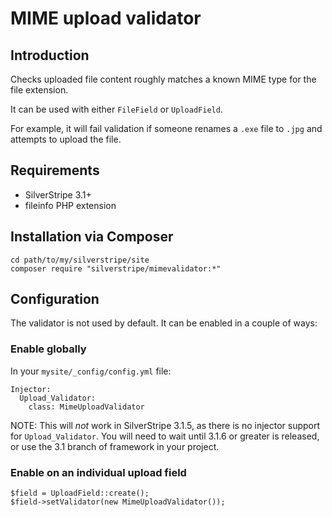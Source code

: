 # MIME upload validator

## Introduction

Checks uploaded file content roughly matches a known MIME type for the file extension.

It can be used with either `FileField` or `UploadField`.

For example, it will fail validation if someone renames a `.exe` file to `.jpg`
and attempts to upload the file.

## Requirements

 * SilverStripe 3.1+
 * fileinfo PHP extension

## Installation via Composer

	cd path/to/my/silverstripe/site
	composer require "silverstripe/mimevalidator:*"

## Configuration

The validator is not used by default. It can be enabled in a couple of ways:

### Enable globally

In your `mysite/_config/config.yml` file:

	Injector:
	  Upload_Validator:
	    class: MimeUploadValidator

NOTE: This will *not* work in SilverStripe 3.1.5, as there is no injector
support for `Upload_Validator`. You will need to wait until 3.1.6 or greater
is released, or use the 3.1 branch of framework in your project.

### Enable on an individual upload field

	$field = UploadField::create();
	$field->setValidator(new MimeUploadValidator());

